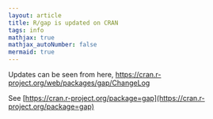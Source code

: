 ```yaml
---
layout: article
title: R/gap is updated on CRAN
tags: info
mathjax: true
mathjax_autoNumber: false
mermaid: true
---
```


Updates can be seen from here, <https://cran.r-project.org/web/packages/gap/ChangeLog>

<!--more-->

See [https://cran.r-project.org/package=gap](https://cran.r-project.org/package=gap)
